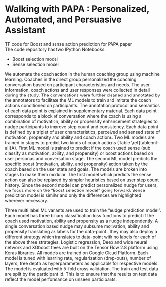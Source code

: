 # Walking with PAPA : Personalized, Automated, and Persuasive Assistant
TF code for Boost and sense action prediction for PAPA paper  
The code repository has two IPython Notebooks. 
* Boost selection model 
* Sense selection model 

We automate the coach action in the human coaching group using machine learning. Coaches in the direct group personalized the coaching conversation based on participant characteristics and needs. The user information, coach actions and user responses were collected in detail during the study. The conversations were further cleaned and annotated by the annotators to facilitate the ML models to train and imitate the coach actions conditioned on participants. The annotation protocol and semantics of each data point is explained in supplementary material. Each data point corresponds to a block of conversation where the coach is using a combination of motivation, ability or propensity enhancement strategies to nudge participants to improve step count and consistency. Each data point is defined by a triplet of user characteristics, perceived and sensed state of motivation, propensity and ability and coach actions. Two ML models are trained in stages to predict two kinds of coach actions (Table \ref{table:ml-all}A). First ML model is trained to predict if the coach used sense (sub classify as motivation, ability, and propensity) or boost actions based on user personas and conversation stage. The second ML model predicts the specific boost (motivation, ability, and propensity) action taken by the coach based on the user state and goals. The models are broken into stages to make them modular. The first model which predicts the sense action can also be replaced by simpler heuristics based on user step count history. Since the second model can predict personalized nudge for users, we focus more on the “Boost selection model” going forward. Sense prediction model is similar and only the differences are highlighted wherever necessary. 

Three multi label ML variants are used to train the “nudge prediction model”. Each model has three binary classification loss functions to predict if the coach used motivation, ability and propensity as a nudge independently. A single conversation based nudge may subsume motivation, ability and propensity translating as labels for the data-point. They may also deploy a different strategy which translates to data-point with no labels for each of the above three strategies. Logistic regression, Deep and wide neural network and XGboost trees are built on the Tensor Flow 2.8 platform using Keras libraries. All models are trained on Google Cloud Platform. Each model is tuned with learning rate, regularization (drop-outs), number of layers, tree depth as hyperparameters as applicable for respective models. The model is evaluated with 5-fold cross validation. The train and test data are split by the participant id. This is to ensure that the results on test data reflect the model performance on unseen participants. 


